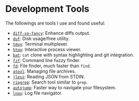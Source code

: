 # Development Tools

The followings are tools I use and found useful:

- [`diff-so-fancy`](https://github.com/so-fancy/diff-so-fancy): Enhance diffs output.
- [`duf`](https://github.com/muesli/duf): Disk usage/free utility.
- [`tmux`](https://github.com/tmux/tmux): Terminal multiplexer.
- [`htop`](https://htop.dev/): Interactive process viewer.
- [`bat`](https://github.com/sharkdp/bat): `cat` clone with syntax highlighting and git integration.
- [`fzf`](https://github.com/junegunn/fzf): Command line fuzzy finder.
- [`fd`](https://github.com/sharkdp/fd): File finder, much faster than `find`.
- [`atool`](https://linux.die.net/man/1/atool): Managing file archives.
- [`jless`](https://jless.io/user-guide.html): Reading JSON from STDIN.
- [`ripgrep`](https://github.com/BurntSushi/ripgrep): Search tool similar to `grep`.
- [`autojump`](https://github.com/wting/autojump): Faster way to navigate your filesystem.
- [`lnav`](https://github.com/tstack/lnav): Log file navigator.
